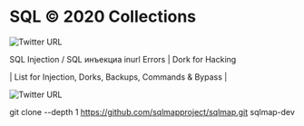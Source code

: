 # SQL © 2020 Collections

![Twitter URL](https://img.shields.io/twitter/url?label=Twitter&style=social&url=https%3A%2F%2Ftwitter%2Fxetaguridimitri)


SQL Injection / SQL инъекциа
 inurl Errors | Dork for Hacking
  
| List for Injection, Dorks, Backups, Commands & Bypass |

![Twitter URL](https://img.shields.io/twitter/url?style=for-the-badge&url=https%3A%2F%2Ftwitter.com%2Fxetaguridmitri)

git clone --depth 1 https://github.com/sqlmapproject/sqlmap.git sqlmap-dev
